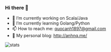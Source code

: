 ### Hi there 👋

- 🔭 I’m currently working on Scala/Java
- 🌱 I’m currently learning Golang/Python
- 📫 How to reach me: quocanh1897@gmail.com
- 🤟 My personal blog: http://anhnq.me/

![stats](https://github-readme-stats.vercel.app/api?username=quocanh1897&show_icons=true&theme=merko)
